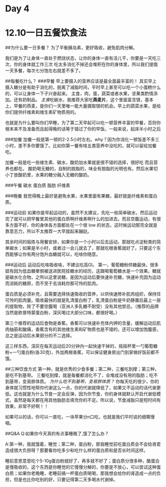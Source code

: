 # Day 4

# 12.10一日五餐饮食法
##为什么要一日多餐？
为了平衡胰岛素，更好吸收，避免肌肉分解。
 
 我们是为了让身体一直处于燃烧状态，让你的身体一直有活儿干，你要是一天吃三次，你的身体就工作三次   吃太多消化不掉还会堆积在你的身体里，所以我们提倡一天多餐，每次七分饱左右就差不多了。

##每餐吃什么？
###早餐
早上要摄入的营养应该是最全面最丰富的！
 其实早上摄入糖分是有助于消化的，脱离了减脂时间，平时早上甚至可以吃一个小蛋糕什么的，可以让身体一下子兴奋起来。
主食，肉，蛋，蔬菜或者水果，坚果类酌情添加。还有奶制品。
*主食*吃碳水，我推荐大家吃**燕麦片**，这个里面富含镁，基本上，早餐的燕麦，是你们一天里唯一能大量摄取镁的机会。早上的蔬菜水果，是给你们提供纤维素和维生素矿物质用的。

也就是为什么要叫你们早睡，为了第二天早起可以吃一顿营养丰富的早餐，否则你根本来不及准备而且起得晚的话等于错过了你的早饭。一般来说，起床半小时之后

###加餐
加餐一般是第一顿的2-2.5小时左右。why？因为你消化一顿饭差不多三小时，差不多你要饿了。比如你第一餐有啥五类营养中没吃的，就可以留给加餐吃。

加餐一般是吃一些维生素、碳水，酸奶加水果就是很不错的选择，很好吃  而且营养也都在。
酸奶喝无糖的，自制的脱脂的，味全有脱脂的光明也有。然后水果切小丁放酸奶里，水果的糖分融入无糖的酸奶。

###午餐
碳水 蛋白质 脂肪 纤维素

###晚餐
我觉得晚上最好是避免水果，水果里面有果糖，最好就是纤维素和蛋白质。

###运动前
如果你是早起运动的，虽然不太建议，先吃一些简单碳水，然后运动完了就可以把早餐里其他的蛋白质啊纤维素啊什么的加进去。而且空腹运动，有很多方面不好，你的身体各方面都处在一个很 low 的状态，这时候运动那完全就是靠意志力，所以不太推荐一大早就起来蹦跶。

其余时间的锻炼与用餐安排，如果你是一个小时以后去运动，那就吃点淀粉类的简单碳水；如果是半小时，或者过一会儿就去了，那就吃根香蕉就好了。只要这个东西能够让你有两分饱升血糖就可以，吃啥你随意。

###运动后
运动后吃啥吸收啥，不建议吃高GI。
第一，葡萄糖粉供糖最快，很多妞有因为低血糖晕倒被送进医院挂糖水的经历，这跟喝葡萄糖水是一个效果。糖就是碳水化合物，之所以这里说糖，是因为运动后要快速补充糖，快速补充因为运动而消耗的糖原，而不至于去消耗你那可怜的肌肉。

蛋白质是必须补充，且需要选择快速吸收的营养，以供快速修补肌肉组织，保持住可怜的肌肉量。吸收最快的就是乳清蛋白粉了，乳清蛋白粉是牛奶静置后最上一层的提取物，除了不要空腹喝（亚洲人多乳糖不耐受）没有其他禁忌。（推荐的品牌当然是欧普特蒙蛋白粉，深灰喝过大部分口味，都很好喝。）

第三个推荐的运动后食物是香蕉。香蕉可以快速补充体内钾的含量，缓解运动后肌肉抽筋和酸痛，香蕉含有的其他维生素和矿物质也是不错的，还可以增加饱腹感，总之是运动后水果部分的不二选择。

这三样东西，深灰在每天运动后20分钟内一起快速干掉的，摇摇杯里一勺葡萄糖粉+一勺蛋白粉(各30克)，外加两根香蕉，可以保证健身房出门到家做好饭前都不饿。

##三种饮食方式
第一种，就是优秀的少食多餐；第二种，三餐吃到撑；第三种，是吃不到基带。
三餐吃到撑，就是每餐都消化不了，全堆成没有用的脂肪；吃不到基带，变易胖体质。
*为什么吃不到基带，变易胖体质？*
你每天吃的很少，你的身体就习惯性地帮你代谢这么一点，你的代谢就降低了，如果又不运动的话代谢更低。这也就是为什么节食一定会反弹，因为你节食，你的身体就默认开启代谢低模式，虽然是每天都在用其他脂肪去填充你的不足。所以说，节食减脂只是短时间有效果，非常不好啊！！

如果可以的话，你可以一直吃，一块苹果分n口吃，也就是我们平时说的细嚼慢咽。

##Q&A
Q:如果你今天真的有点事睡晚了,饿了怎么办？

A:第一种，我就饿着，睡觉；第二种，蛋白粉，那我睡觉前吃蛋白质会不会给肾君造成很大负担呀？那要看你吃多少和吃什么样的蛋白质和是否长时间这样。

睡前意思意思吃个5-10g蛋白粉就好了，再多就不好了；蛋白质分很多种，酪蛋白是慢吸收的，这个东西是你睡觉的它慢慢分解的，你要是不放心，可以尝试这种蛋白质；如果你老晚睡，老睡前搞一杯蛋白质喝喝，那我想会给你的肾造成一点的负担，但是也比你吃别的好，只要记得第二天多喝水代谢掉。


